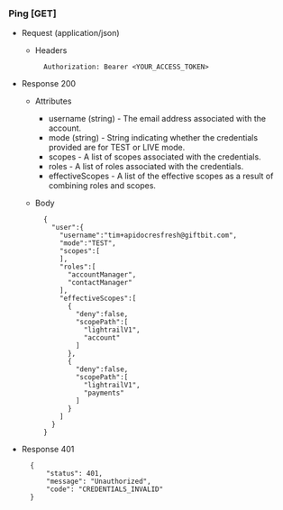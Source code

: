 <a name="ping-endpoint-anchor"></a>
### Ping [GET]
+ Request (application/json)
    + Headers

            Authorization: Bearer <YOUR_ACCESS_TOKEN>

+ Response 200
    + Attributes
        + username (string) - The email address associated with the account.
        + mode (string) - String indicating whether the credentials provided are for TEST or LIVE mode.
        + scopes - A list of scopes associated with the credentials.
        + roles - A list of roles associated with the credentials.
        + effectiveScopes - A list of the effective scopes as a result of combining roles and scopes.
        
    + Body
    
            {
              "user":{
                "username":"tim+apidocresfresh@giftbit.com",
                "mode":"TEST",
                "scopes":[
                ],
                "roles":[
                  "accountManager",
                  "contactManager"
                ],
                "effectiveScopes":[
                  {
                    "deny":false,
                    "scopePath":[
                      "lightrailV1",
                      "account"
                    ]
                  },
                  {
                    "deny":false,
                    "scopePath":[
                      "lightrailV1",
                      "payments"
                    ]
                  }
                ]
              }
            }
        
+ Response 401

        {
            "status": 401,
            "message": "Unauthorized",
            "code": "CREDENTIALS_INVALID"
        }